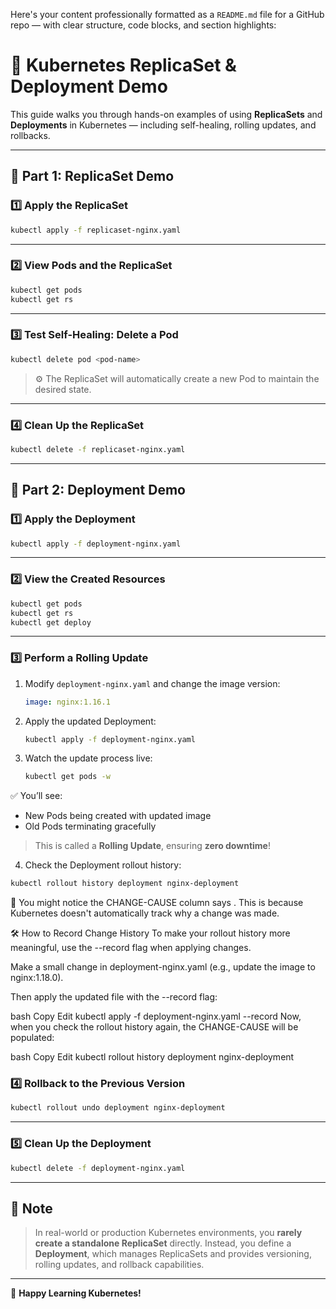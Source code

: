 Here's your content professionally formatted as a `README.md` file for a GitHub repo — with clear structure, code blocks, and section highlights:




# 🚀 Kubernetes ReplicaSet & Deployment Demo

This guide walks you through hands-on examples of using **ReplicaSets** and **Deployments** in Kubernetes — including self-healing, rolling updates, and rollbacks.

---

## 🧱 Part 1: ReplicaSet Demo

### 1️⃣ Apply the ReplicaSet

```bash
kubectl apply -f replicaset-nginx.yaml
````

---

### 2️⃣ View Pods and the ReplicaSet

```bash
kubectl get pods
kubectl get rs
```

---

### 3️⃣ Test Self-Healing: Delete a Pod

```bash
kubectl delete pod <pod-name>
```

> ⚙️ The ReplicaSet will automatically create a new Pod to maintain the desired state.

---

### 4️⃣ Clean Up the ReplicaSet

```bash
kubectl delete -f replicaset-nginx.yaml
```

---

## 🚀 Part 2: Deployment Demo

### 1️⃣ Apply the Deployment

```bash
kubectl apply -f deployment-nginx.yaml
```

---

### 2️⃣ View the Created Resources

```bash
kubectl get pods
kubectl get rs
kubectl get deploy
```

---

### 3️⃣ Perform a Rolling Update

1. Modify `deployment-nginx.yaml` and change the image version:

   ```yaml
   image: nginx:1.16.1
   ```
2. Apply the updated Deployment:

   ```bash
   kubectl apply -f deployment-nginx.yaml
   ```
3. Watch the update process live:

   ```bash
   kubectl get pods -w
   ```

✅ You’ll see:

* New Pods being created with updated image
* Old Pods terminating gracefully

> This is called a **Rolling Update**, ensuring **zero downtime**!

4. Check the Deployment rollout history:

```bash
kubectl rollout history deployment nginx-deployment
```
📌 You might notice the CHANGE-CAUSE column says <none>.
This is because Kubernetes doesn't automatically track why a change was made.

🛠 How to Record Change History
To make your rollout history more meaningful, use the --record flag when applying changes.

Make a small change in deployment-nginx.yaml (e.g., update the image to nginx:1.18.0).

Then apply the updated file with the --record flag:

bash
Copy
Edit
kubectl apply -f deployment-nginx.yaml --record
Now, when you check the rollout history again, the CHANGE-CAUSE will be populated:

bash
Copy
Edit
kubectl rollout history deployment nginx-deployment

### 4️⃣ Rollback to the Previous Version

```bash
kubectl rollout undo deployment nginx-deployment
```

---

### 5️⃣ Clean Up the Deployment

```bash
kubectl delete -f deployment-nginx.yaml
```

---

## 📝 Note

> In real-world or production Kubernetes environments, you **rarely create a standalone ReplicaSet** directly.
> Instead, you define a **Deployment**, which manages ReplicaSets and provides versioning, rolling updates, and rollback capabilities.

---

📘 **Happy Learning Kubernetes!**

```
